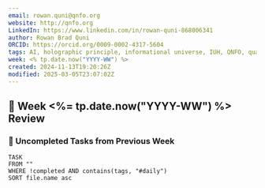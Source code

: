 ```yaml
---
email: rowan.quni@qnfo.org
website: http://qnfo.org
LinkedIn: https://www.linkedin.com/in/rowan-quni-868006341
author: Rowan Brad Quni
ORCID: https://orcid.org/0009-0002-4317-5604
tags: AI, holographic principle, informational universe, IUH, QNFO, quantum
week: <% tp.date.now("YYYY-WW") %>
created: 2024-11-13T19:20:26Z
modified: 2025-03-05T23:07:02Z
---
```


## 📅 Week <%= tp.date.now("YYYY-WW") %> Review

### 🚀 Uncompleted Tasks from Previous Week

```dataview
TASK
FROM ""
WHERE !completed AND contains(tags, "#daily")
SORT file.name asc
